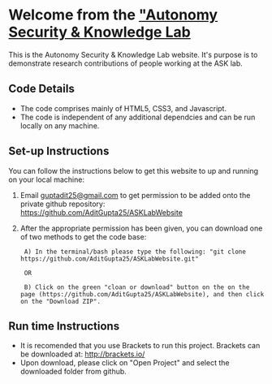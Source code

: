 Welcome from the ["Autonomy Security & Knowledge Lab](http://www.asklab.tk/)
==================================================

This is the Autonomy Security & Knowledge Lab website. It's purpose is to demonstrate research contributions of people working at the ASK lab. 

## Code Details ##

* The code comprises mainly of HTML5, CSS3, and Javascript. 
* The code is independent of any additional dependcies and can be run locally on any machine.

## Set-up Instructions ##

You can follow the instructions below to get this website to up and running on your local machine: 

1) Email guptadit25@gmail.com to get permission to be added onto the private github repository: https://github.com/AditGupta25/ASKLabWebsite

2) After the appropriate permission has been given, you can download one of two methods to get the code base: 

        A) In the terminal/bash please type the following: "git clone https://github.com/AditGupta25/ASKLabWebsite.git"
        
        OR 
        
        B) Click on the green "cloan or download" button on the on the page (https://github.com/AditGupta25/ASKLabWebsite), and then click on the "Download ZIP".
        
## Run time Instructions ##

* It is recomended that you use Brackets to run this project. Brackets can be downloaded at: http://brackets.io/ 
* Upon download, please click on "Open Project" and select the downloaded folder from github. 
